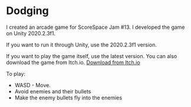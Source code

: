 # Dodging
I created an arcade game for ScoreSpace Jam #13. I developed the game on Unity 2020.2.3f1.

If you want to run it through Unity, use the 2020.2.3f1 version.

If you want to play the game itself, use the latest version.
You can also download the game from Itch.io.
[Download from Itch.io](https://godresky.itch.io/dodging)

To play:
- WASD - Move.
- Avoid enemies and their bullets
- Make the enemy bullets fly into the enemies
